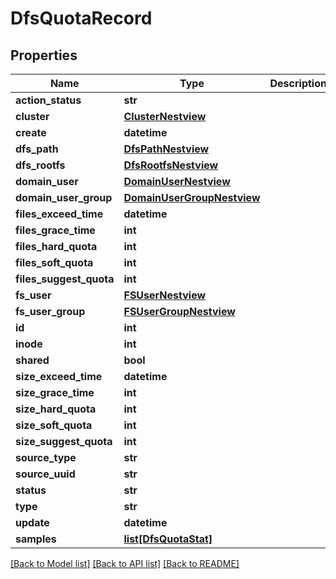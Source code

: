 # DfsQuotaRecord

## Properties
Name | Type | Description | Notes
------------ | ------------- | ------------- | -------------
**action_status** | **str** |  | [optional] 
**cluster** | [**ClusterNestview**](ClusterNestview.md) |  | [optional] 
**create** | **datetime** |  | [optional] 
**dfs_path** | [**DfsPathNestview**](DfsPathNestview.md) |  | [optional] 
**dfs_rootfs** | [**DfsRootfsNestview**](DfsRootfsNestview.md) |  | [optional] 
**domain_user** | [**DomainUserNestview**](DomainUserNestview.md) |  | [optional] 
**domain_user_group** | [**DomainUserGroupNestview**](DomainUserGroupNestview.md) |  | [optional] 
**files_exceed_time** | **datetime** |  | [optional] 
**files_grace_time** | **int** |  | [optional] 
**files_hard_quota** | **int** |  | [optional] 
**files_soft_quota** | **int** |  | [optional] 
**files_suggest_quota** | **int** |  | [optional] 
**fs_user** | [**FSUserNestview**](FSUserNestview.md) |  | [optional] 
**fs_user_group** | [**FSUserGroupNestview**](FSUserGroupNestview.md) |  | [optional] 
**id** | **int** |  | [optional] 
**inode** | **int** |  | [optional] 
**shared** | **bool** |  | [optional] 
**size_exceed_time** | **datetime** |  | [optional] 
**size_grace_time** | **int** |  | [optional] 
**size_hard_quota** | **int** |  | [optional] 
**size_soft_quota** | **int** |  | [optional] 
**size_suggest_quota** | **int** |  | [optional] 
**source_type** | **str** |  | [optional] 
**source_uuid** | **str** |  | [optional] 
**status** | **str** |  | [optional] 
**type** | **str** |  | [optional] 
**update** | **datetime** |  | [optional] 
**samples** | [**list[DfsQuotaStat]**](DfsQuotaStat.md) |  | [optional] 

[[Back to Model list]](../README.md#documentation-for-models) [[Back to API list]](../README.md#documentation-for-api-endpoints) [[Back to README]](../README.md)


